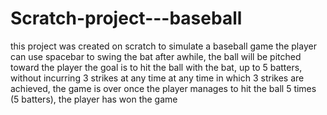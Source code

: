 # Scratch-project---baseball
this project was created on scratch to simulate a baseball game
the player can use spacebar to swing the bat
after awhile, the ball will be pitched toward the player
the goal is to hit the ball with the bat, up to 5 batters, without incurring 3 strikes at any time
at any time in which 3 strikes are achieved, the game is over
once the player manages to hit the ball 5 times (5 batters), the player has won the game
